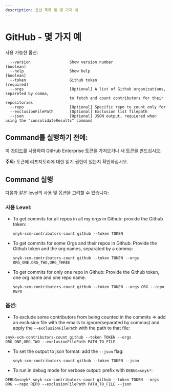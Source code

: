 ```yaml
---
description: 옵션 목록 및 몇 가지 예
---
```


# GitHub - 몇 가지 예

사용 가능한 옵션:

```
  --version                 Show version number                        [boolean]
  --help                    Show help                                  [boolean]
  --token                   Github token                               [required]
  --orgs                    [Optional] A list of Github organizations, separeted by comma, 
                            to fetch and count contributors for their repositories              
  --repo                    [Optional] Specific repo to count only for
  --exclusionFilePath       [Optional] Exclusion list filepath
  --json                    [Optional] JSON output, requiered when using the "consolidateResults" command
```

## **Command를 실행하기 전에**:

이 [가이드](https://docs.github.com/en/authentication/keeping-your-account-and-data-secure/creating-a-personal-access-token)를 사용하여 GitHub Enterprise 토큰을 가져오거나 새 토큰을 만드십시오.

**주의:** 토큰에 리포지토리에 대한 읽기 권한이 있는지 확인하십시오.

## Command 실행

다음과 같은 level의 사용 및 옵션을 고려할 수 있습니다:

### 사용 Level:

*   To get commits for all repos in all my orgs in Github: provide the Github token:

    ```
    snyk-scm-contributors-count github --token TOKEN
    ```
*   To get commits for some Orgs and their repos in Github: Provide the Github token and the org names, separated by a comma:

    ```
    snyk-scm-contributors-count github --token TOKEN --orgs ORG_ONE,ORG_TWO,ORG_THREE
    ```
*   To get commits for only one repo in Github: Provide the Github token, one org name and one repo name:

    ```
    snyk-scm-contributors-count github --token TOKEN --orgs ORG --repo REPO
    ```

### 옵션:

* To exclude some contributors from being counted in the commits => add an exclusion file with the emails to ignore(separated by commas) and apply the `--exclusionFilePath` with the path to that file:

```
snyk-scm-contributors-count github --token TOKEN --orgs ORG_ONE,ORG_TWO --exclusionFilePath PATH_TO_FILE
```

*   To set the output to json format: add the `--json` flag:

    ```
    snyk-scm-contributors-count github --token TOKEN --json
    ```
* To run in debug mode for verbose output: prefix with `DEBUG=snyk*`:

```
DEBUG=snyk* snyk-scm-contributors-count github --token TOKEN --orgs ORG --repo REPO --exclusionFilePath PATH_TO_FILE --json
```
